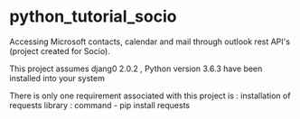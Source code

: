 # python_tutorial_socio
Accessing Microsoft contacts, calendar and mail through outlook rest API's (project created for Socio).

This project assumes djang0 2.0.2 , Python version 3.6.3 have been installed into your system

There is only one requirement associated with this project is :
  installation of requests library :
  command - pip install requests




